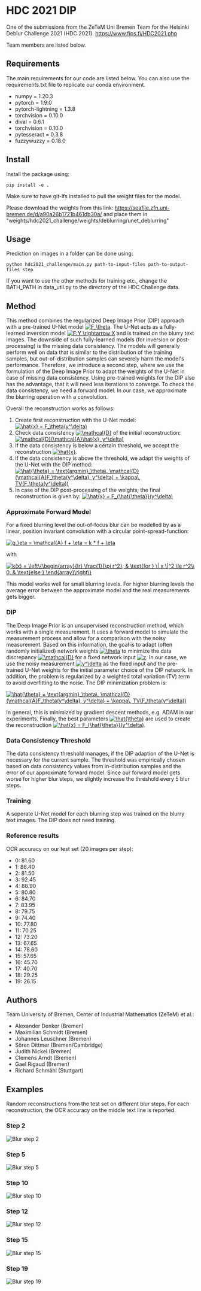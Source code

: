 # HDC 2021 DIP
One of the submissions from the ZeTeM Uni Bremen Team for the Helsinki Deblur Challenge 2021 (HDC 2021).
https://www.fips.fi/HDC2021.php

Team members are listed below.

## Requirements
The main requirements for our code are listed below. You can also use the requirements.txt file to replicate our conda environment.
* numpy = 1.20.3
* pytorch = 1.9.0
* pytorch-lightning = 1.3.8
* torchvision = 0.10.0
* dival = 0.6.1
* torchvision = 0.10.0
* pytesseract = 0.3.8
* fuzzywuzzy = 0.18.0

## Install
Install the package using:

```
pip install -e .
```
Make sure to have git-lfs installed to pull the weight files for the model.

Please download the weights from this link:
https://seafile.zfn.uni-bremen.de/d/a90a26b1721b461db30a/
and place them in "weights/hdc2021_challenge/weights/deblurring/unet_deblurring"

## Usage
Prediction on images in a folder can be done using:

```
python hdc2021_challenge/main.py path-to-input-files path-to-output-files step
```

If you want to use the other methods for training etc., change the BATH_PATH in data_util.py to the directory of the HDC Challenge data.

## Method
This method combines the regularized Deep Image Prior (DIP) approach with a pre-trained U-Net model <a href="https://www.codecogs.com/eqnedit.php?latex=F_\theta" target="_blank"><img src="https://latex.codecogs.com/gif.latex?F_\theta" title="F_\theta" /></a>. The U-Net acts as a fully-learned inversion model <a href="https://www.codecogs.com/eqnedit.php?latex=F:Y&space;\rightarrow&space;X" target="_blank"><img src="https://latex.codecogs.com/gif.latex?F:Y&space;\rightarrow&space;X" title="F:Y \rightarrow X" /></a> and is trained on the blurry text images. The downside of such fully-learned models (for inversion or post-processing) is the missing data consistency. The models will generally perform well on data that is similar to the distribution of the training samples, but out-of-distribution samples can severely harm the model's performance. Therefore, we introduce a second step, where we use the formulation of the Deep Image Prior to adapt the weights of the U-Net in case of missing data consistency. Using pre-trained weights for the DIP also has the advantage, that it will need less iterations to converge. To check the data consistency, we need a forward model. In our case, we approximate the blurring operation with a convolution.

Overall the reconstruction works as follows:
1. Create first reconstruction with the U-Net model: <a href="https://www.codecogs.com/eqnedit.php?latex=\hat{x}&space;=&space;F_\theta(y^\delta)" target="_blank"><img src="https://latex.codecogs.com/gif.latex?\hat{x}&space;=&space;F_\theta(y^\delta)" title="\hat{x} = F_\theta(y^\delta)" /></a>
2. Check data consistency <a href="https://www.codecogs.com/eqnedit.php?latex=\mathcal{D}" target="_blank"><img src="https://latex.codecogs.com/gif.latex?\mathcal{D}" title="\mathcal{D}" /></a> of the initial reconstruction: <a href="https://www.codecogs.com/eqnedit.php?latex=\mathcal{D}(\mathcal{A}\hat{x},&space;y^\delta)" target="_blank"><img src="https://latex.codecogs.com/gif.latex?\mathcal{D}(\mathcal{A}\hat{x},&space;y^\delta)" title="\mathcal{D}(\mathcal{A}\hat{x}, y^\delta)" /></a>
3. If the data consistency is below a certain threshold, we accept the reconstruction <a href="https://www.codecogs.com/eqnedit.php?latex=\hat{x}" target="_blank"><img src="https://latex.codecogs.com/gif.latex?\hat{x}" title="\hat{x}" /></a>.
4. If the data consistency is above the threshold, we adapt the weights of the U-Net with the DIP method: <a href="https://www.codecogs.com/eqnedit.php?latex=\hat{\theta}&space;=&space;\text{argmin}_\theta\,&space;\mathcal{D}(\mathcal{A}F_\theta(y^\delta),&space;y^\delta)&space;&plus;&space;\kappa\,&space;TV(F_\theta(y^\delta))" target="_blank"><img src="https://latex.codecogs.com/gif.latex?\hat{\theta}&space;=&space;\text{argmin}_\theta\,&space;\mathcal{D}(\mathcal{A}F_\theta(y^\delta),&space;y^\delta)&space;&plus;&space;\kappa\,&space;TV(F_\theta(y^\delta))" title="\hat{\theta} = \text{argmin}_\theta\, \mathcal{D}(\mathcal{A}F_\theta(y^\delta), y^\delta) + \kappa\, TV(F_\theta(y^\delta))" /></a>
5. In case of the DIP post-processing of the weights, the final reconstruction is given by: <a href="https://www.codecogs.com/eqnedit.php?latex=\hat{x}&space;=&space;F_{\hat{\theta}}(y^\delta)" target="_blank"><img src="https://latex.codecogs.com/gif.latex?\hat{x}&space;=&space;F_{\hat{\theta}}(y^\delta)" title="\hat{x} = F_{\hat{\theta}}(y^\delta)" /></a>

### Approximate Forward Model
For a fixed blurring level the out-of-focus blur can be modelled by as a linear, position invariant convolution with a circular point-spread-function:

<a href="https://www.codecogs.com/eqnedit.php?latex=g_\eta&space;=&space;\mathcal{A}&space;f&space;&plus;&space;\eta&space;=&space;k&space;*&space;f&space;&plus;&space;\eta" target="_blank"><img src="https://latex.codecogs.com/gif.latex?g_\eta&space;=&space;\mathcal{A}&space;f&space;&plus;&space;\eta&space;=&space;k&space;*&space;f&space;&plus;&space;\eta" title="g_\eta = \mathcal{A} f + \eta = k * f + \eta" /></a>

with

<a href="https://www.codecogs.com/eqnedit.php?latex=k(x)&space;=&space;\left\{\begin{array}{lr}&space;\frac{1}{\pi&space;r^2},&space;&&space;\text{for&space;}&space;\|&space;x&space;\|^2&space;\le&space;r^2\\&space;0,&space;&&space;\text{else&space;}&space;\end{array}\right\}" target="_blank"><img src="https://latex.codecogs.com/gif.latex?k(x)&space;=&space;\left\{\begin{array}{lr}&space;\frac{1}{\pi&space;r^2},&space;&&space;\text{for&space;}&space;\|&space;x&space;\|^2&space;\le&space;r^2\\&space;0,&space;&&space;\text{else&space;}&space;\end{array}\right\}" title="k(x) = \left\{\begin{array}{lr} \frac{1}{\pi r^2}, & \text{for } \| x \|^2 \le r^2\\ 0, & \text{else } \end{array}\right\}" /></a>

This model works well for small blurring levels. For higher blurring levels the average error between the approximate model and the real measurements gets bigger.

### DIP
The Deep Image Prior is an unsupervised reconstruction method, which works with a single measurement. It uses a forward model to simulate the measurement process and allow for a comparison with the noisy measurement. Based on this information, the goal is to adapt (often randomly initialized) network weights <a href="https://www.codecogs.com/eqnedit.php?latex=\theta" target="_blank"><img src="https://latex.codecogs.com/gif.latex?\theta" title="\theta" /></a> to minimize the data discrepancy <a href="https://www.codecogs.com/eqnedit.php?latex=\mathcal{D}" target="_blank"><img src="https://latex.codecogs.com/gif.latex?\mathcal{D}" title="\mathcal{D}" /></a> for a fixed network input <a href="https://www.codecogs.com/eqnedit.php?latex=z" target="_blank"><img src="https://latex.codecogs.com/gif.latex?z" title="z" /></a>. In our case, we use the noisy measurement <a href="https://www.codecogs.com/eqnedit.php?latex=y^\delta" target="_blank"><img src="https://latex.codecogs.com/gif.latex?y^\delta" title="y^\delta" /></a> as the fixed input and the pre-trained U-Net weights for the initial parameter choice of the DIP network. In addition, the problem is regularized by a weighted total variation (TV) term to avoid overfitting to the noise. The DIP minimization problem is:

<a href="https://www.codecogs.com/eqnedit.php?latex=\hat{\theta}&space;=&space;\text{argmin}_\theta\,&space;\mathcal{D}(\mathcal{A}F_\theta(y^\delta),&space;y^\delta)&space;&plus;&space;\kappa\,&space;TV(F_\theta(y^\delta))" target="_blank"><img src="https://latex.codecogs.com/gif.latex?\hat{\theta}&space;=&space;\text{argmin}_\theta\,&space;\mathcal{D}(\mathcal{A}F_\theta(y^\delta),&space;y^\delta)&space;&plus;&space;\kappa\,&space;TV(F_\theta(y^\delta))" title="\hat{\theta} = \text{argmin}_\theta\, \mathcal{D}(\mathcal{A}F_\theta(y^\delta), y^\delta) + \kappa\, TV(F_\theta(y^\delta))" /></a>

In general, this is minimized by gradient descent methods, e.g. ADAM in our experiments. Finally, the best parameters <a href="https://www.codecogs.com/eqnedit.php?latex=\hat{\theta}" target="_blank"><img src="https://latex.codecogs.com/gif.latex?\hat{\theta}" title="\hat{\theta}" /></a> are used to create the reconstruction <a href="https://www.codecogs.com/eqnedit.php?latex=\hat{x}&space;=&space;F_{\hat{\theta}}(y^\delta)" target="_blank"><img src="https://latex.codecogs.com/gif.latex?\hat{x}&space;=&space;F_{\hat{\theta}}(y^\delta)" title="\hat{x} = F_{\hat{\theta}}(y^\delta)" /></a>.

### Data Consistency Threshold
The data consistency threshold manages, if the DIP adaption of the U-Net is necessary for the current sample. The threshold was empirically chosen based on data consistency values from in-distribution samples and the error of our approximate forward model. Since our forward model gets worse for higher blur steps, we slightly increase the threshold every 5 blur steps.


### Training
A seperate U-Net model for each blurring step was trained on the blurry text images. The DIP does not need training.


### Reference results
OCR accuracy on our test set (20 images per step):
- 0: 81.60
- 1: 86.40
- 2: 81.50
- 3: 92.45
- 4: 88.90
- 5: 80.80
- 6: 84.70
- 7: 83.95
- 8: 79.75
- 9: 74.40
- 10: 77.80
- 11: 70.25
- 12: 73.20
- 13: 67.65
- 14: 78.60
- 15: 57.65
- 16: 45.70
- 17: 40.70
- 18: 29.25
- 19: 26.15

## Authors
Team University of Bremen, Center of Industrial Mathematics (ZeTeM) et al.:
- Alexander Denker (Bremen)
- Maximilian Schmidt (Bremen)
- Johannes Leuschner (Bremen)
- Sören Dittmer (Bremen/Cambridge)
- Judith Nickel (Bremen)
- Clemens Arndt (Bremen)
- Gael Rigaud (Bremen)
- Richard Schmähl (Stuttgart)

## Examples
Random reconstructions from the test set on different blur steps. For each
reconstruction, the OCR accuracy on the middle text line is reported.

### Step 2
![Blur step 2](example_images/step_2test_sample6.png "Step 2")

### Step 5
![Blur step 5](example_images/step_5test_sample15.png "Step 5")

### Step 10
![Blur step 10](example_images/step_10test_sample8.png "Step 10")

### Step 12
![Blur step 12](example_images/step_12test_sample7.png "Step 12")

### Step 15
![Blur step 15](example_images/step_15test_sample8.png "Step 15")

### Step 19
![Blur step 19](example_images/step_19test_sample12.png "Step 19")
